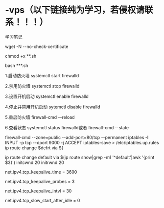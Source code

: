 # -vps（以下链接纯为学习，若侵权请联系！！！）
学习笔记


wget -N --no-check-certificate

chmod +x **.sh

bash ***.sh


1.启动防火墙
systemctl start firewalld 

2.禁用防火墙
systemctl stop firewalld

3.设置开机启动
systemctl enable firewalld

4.停止并禁用开机启动
sytemctl disable firewalld

5.重启防火墙
firewall-cmd --reload

6.查看状态
systemctl status firewalld或者 firewall-cmd --state

firewall-cmd --zone=public --add-port=80/tcp  --permanent
iptables -I INPUT -p tcp --dport 9000 -j ACCEPT
iptables-save > /etc/iptables.up.rules
ip route change $defrt via $(

ip route change default via $(ip route show|grep -m1 '^default'|awk '{print $3}') initcwnd 20 initrwnd 20

net.ipv4.tcp_keepalive_time = 3600

net.ipv4.tcp_keepalive_probes = 3

net.ipv4.tcp_keepalive_intvl = 30

net.ipv4.tcp_slow_start_after_idle = 0

